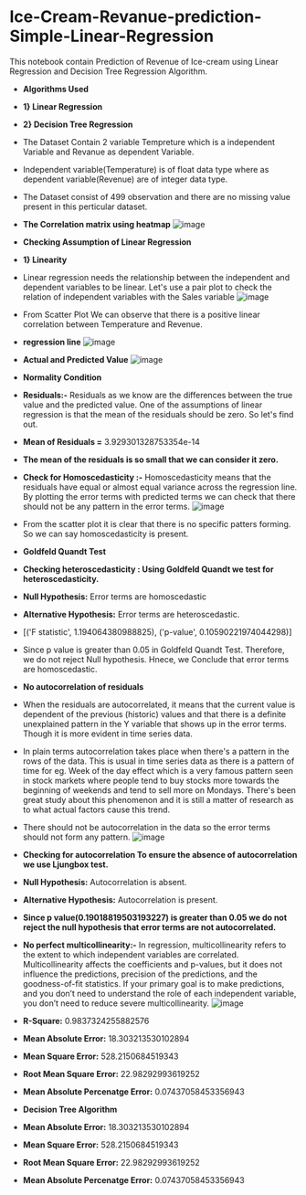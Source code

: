 # Ice-Cream-Revanue-prediction-Simple-Linear-Regression
This notebook contain Prediction of Revenue of Ice-cream using Linear Regression and Decision Tree Regression Algorithm. 
- **Algorithms Used**
- **1} Linear Regression**
- **2} Decision Tree Regression**
 
- The Dataset Contain 2 variable Tempreture which is a independent Variable and Revanue as dependent Variable.
- Independent variable(Temperature) is of float data type where as dependent variable(Revenue) are of integer data type.
- The Dataset consist of 499 observation and there are no missing value present in this perticular dataset.

- **The Correlation matrix using heatmap**
 ![image](https://user-images.githubusercontent.com/86904142/169841414-1560c023-4097-417c-8c79-4445b8435173.png)

- **Checking Assumption of Linear Regression**
- **1} Linearity**
- Linear regression needs the relationship between the independent and dependent variables to be linear. Let's use a pair plot to check the relation of independent variables with the Sales variable
 ![image](https://user-images.githubusercontent.com/86904142/169842009-878caafa-89f5-462e-97ba-4bff2c447150.png)
- From Scatter Plot We can observe that there is a positive linear correlation between Temperature and Revenue.

- **regression line**
 ![image](https://user-images.githubusercontent.com/86904142/169842400-39abe8b3-aafe-411f-9145-86551633ae49.png)
- **Actual and Predicted Value**
 ![image](https://user-images.githubusercontent.com/86904142/169842508-a6e7f947-fca8-414f-b429-67c5e3bd53ec.png)
- **Normality Condition**
- **Residuals:-** Residuals as we know are the differences between the true value and the predicted value. One of the assumptions of linear regression is that the mean of the residuals should be zero. So let's find out.
- **Mean of Residuals =** 3.929301328753354e-14
- **The mean of the residuals is so small that we can consider it zero.**
- **Check for Homoscedasticity :-** Homoscedasticity means that the residuals have equal or almost equal variance across the regression line. By plotting the error terms with predicted terms we can check that there should not be any pattern in the error terms.
 ![image](https://user-images.githubusercontent.com/86904142/169843207-6e7c59d4-45ba-4fab-804e-ce9b22793183.png)
- From the scatter plot it is clear that there is no specific patters forming. So we can say homoscedasticity is present.
- **Goldfeld Quandt Test**

- **Checking heteroscedasticity : Using Goldfeld Quandt we test for heteroscedasticity.**

 - **Null Hypothesis:** Error terms are homoscedastic

 - **Alternative Hypothesis:** Error terms are heteroscedastic.
 - [('F statistic', 1.194064380988825), ('p-value', 0.10590221974044298)]
 - Since p value is greater than 0.05 in Goldfeld Quandt Test. Therefore, we do not reject Null hypothesis. Hnece, we Conclude that error terms are homoscedastic.
 - **No autocorrelation of residuals**
 - When the residuals are autocorrelated, it means that the current value is dependent of the previous (historic) values and that there is a definite unexplained pattern in the Y variable that shows up in the error terms. Though it is more evident in time series data.

- In plain terms autocorrelation takes place when there's a pattern in the rows of the data. This is usual in time series data as there is a pattern of time for eg. Week of the day effect which is a very famous pattern seen in stock markets where people tend to buy stocks more towards the beginning of weekends and tend to sell more on Mondays. There's been great study about this phenomenon and it is still a matter of research as to what actual factors cause this trend.

- There should not be autocorrelation in the data so the error terms should not form any pattern.
 ![image](https://user-images.githubusercontent.com/86904142/169843643-15a213b0-958a-460f-92ca-fa8cc08f5690.png)

- **Checking for autocorrelation To ensure the absence of autocorrelation we use Ljungbox test.**

 - **Null Hypothesis:** Autocorrelation is absent.

- **Alternative Hypothesis:** Autocorrelation is present.
- **Since p value(0.19018819503193227) is greater than 0.05 we do not reject the null hypothesis that error terms are not autocorrelated.**

- **No perfect multicollinearity:-** In regression, multicollinearity refers to the extent to which independent variables are correlated. Multicollinearity affects the coefficients and p-values, but it does not influence the predictions, precision of the predictions, and the goodness-of-fit statistics. If your primary goal is to make predictions, and you don’t need to understand the role of each independent variable, you don’t need to reduce severe multicollinearity.
 ![image](https://user-images.githubusercontent.com/86904142/169844047-7ede48c0-7b41-4b45-99d2-c3e264534c7d.png)
- **R-Square:** 0.9837324255882576
- **Mean Absolute Error:** 18.303213530102894
- **Mean Square Error:** 528.2150684519343
- **Root Mean Square Error:** 22.98292993619252
- **Mean Absolute Percenatge Error:** 0.07437058453356943

- **Decision Tree Algorithm**
- **Mean Absolute Error:** 18.303213530102894
- **Mean Square Error:** 528.2150684519343
- **Root Mean Square Error:** 22.98292993619252
- **Mean Absolute Percenatge Error:** 0.07437058453356943
